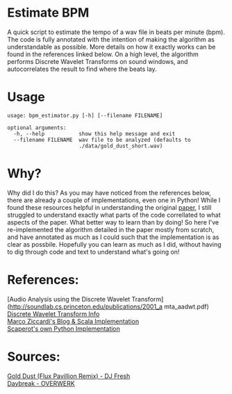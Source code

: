 # Estimate BPM
A quick script to estimate the tempo of a wav file in beats per minute (bpm). The code is fully annotated with the intention of making the algorithm as understandable as possible. More details on how it exactly works can be found in the references linked below. On a high level, the algorithm performs Discrete Wavelet Transforms on sound windows, and autocorrelates the result to find where the beats lay.

# Usage
```
usage: bpm_estimator.py [-h] [--filename FILENAME]

optional arguments:
  -h, --help           show this help message and exit
  --filename FILENAME  wav file to be analyzed (defaults to
                       ./data/gold_dust_short.wav)
``` 

# Why?
Why did I do this? As you may have noticed from the references below, there are already a couple of implementations, even one in Python! While I found these resources helpful in understanding the original [paper](http://soundlab.cs.princeton.edu/publications/2001_amta_aadwt.pdf), I still struggled to understand exactly what parts of the code correllated to what aspects of the paper. What better way to learn than by doing! So here I've re-implemented the algorithm detailed in the paper mostly from scratch, and have annotated as much as I could such that the implementation is as clear as possbile. Hopefully you can learn as much as I did, without having to dig through code and text to understand what's going on!

# References:
[Audio Analysis using the Discrete Wavelet Transform](http://soundlab.cs.princeton.edu/publications/2001_a
mta_aadwt.pdf)<br>
[Discrete Wavelet Transform Info](https://en.wikipedia.org/wiki/Discrete_wavelet_transform)<br>
[Marco Ziccardi's Blog & Scala Implementation](http://mziccard.me/2015/06/12/beats-detection-algorithms-2/)<br>
[Scaperot's own Python Implementation](https://github.com/scaperot/the-BPM-detector-python/blob/master/bpm_detection/bpm_detection.py)<br>

# Sources:
[Gold Dust (Flux Pavillion Remix) - DJ Fresh](https://pro.beatport.com/track/gold-dust-flux-pavilion-remix/1556118)<br>
[Daybreak - OVERWERK](https://pro.beatport.com/track/daybreak-original-mix/4005260)<br>
